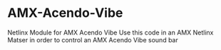 # AMX-Acendo-Vibe
Netlinx Module for AMX Acendo Vibe
Use this code in an AMX Netlinx Matser in order to control an AMX Acendo Vibe sound bar
